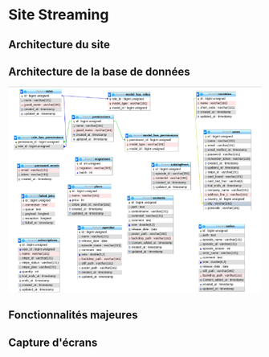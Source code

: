 # Site Streaming
## Architecture du site
## Architecture de la base de données
![database diagram](rendu/diagram.png)
## Fonctionnalités majeures
## Capture d'écrans
